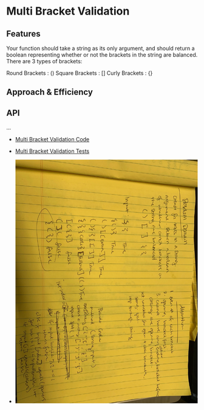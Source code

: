 # Multi Bracket Validation

## Features
Your function should take a string as its only argument, and should return a boolean representing whether or not the brackets in the string are balanced. There are 3 types of brackets:

Round Brackets : ()
Square Brackets : []
Curly Brackets : {}

## Approach & Efficiency
<!-- These methods are all Big O(1) for space and time because we are just adding one node at a time or removing one node at a time. Approach was to reassign properties to the nodes so that it makes sense. (For stacks, reassigning the top node property. For queues, reassigning the front and rear node properties.) -->

## API
...

* [Multi Bracket Validation Code](../Data-Structures/src/main/java/utilities)
* [Multi Bracket Validation  Tests](../Data-Structures/src/test/java/utilities)

* ![Multi Bracket Validation whiteboarding](../assets/multibracketvalidation.jpg)